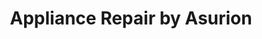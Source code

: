 ---
title: "Appliance Repair by Asurion"
url: /dallas/appliance-repair-by-asurion/
shop: appliance
---